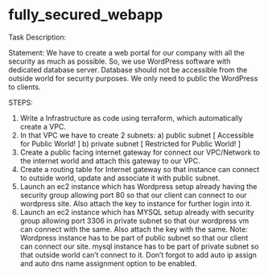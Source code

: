 # fully_secured_webapp
Task Description: 

Statement: We have to create a web portal for our company with all the security as much as possible. 
So, we use WordPress software with dedicated database server. Database should not be accessible from the outside world for security purposes. 
We only need to public the WordPress to clients. 

STEPS: 
1) Write a Infrastructure as code using terraform, which automatically create a VPC. 
2) In that VPC we have to create 2 subnets: a) public subnet [ Accessible for Public World! ] b) private subnet [ Restricted for Public World! ] 
3) Create a public facing internet gateway for connect our VPC/Network to the internet world and attach this gateway to our VPC. 
4) Create a routing table for Internet gateway so that instance can connect to outside world, update and associate it with public subnet. 
5) Launch an ec2 instance which has Wordpress setup already having the security group allowing port 80 so that our client can connect to our wordpress site. Also attach the key to instance for further login into it. 
6) Launch an ec2 instance which has MYSQL setup already with security group allowing port 3306 in private subnet so that our wordpress vm can connect with the same. Also attach the key with the same. Note: Wordpress instance has to be part of public subnet so that our client can connect our site. mysql instance has to be part of private subnet so that outside world can’t connect to it. Don’t forgot to add auto ip assign and auto dns name assignment option to be enabled.

